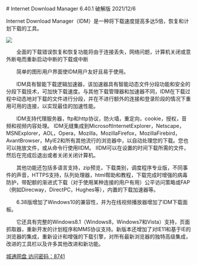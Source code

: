 ﻿﻿﻿# Internet Download Manager 6.40.1 破解版 2021/12/6

Internet Download Manager（IDM）是一种将下载速度提高多达5倍，恢复和计划下载的工具。

![](https://gitee.com/dl999/pic/raw/master/windows/idm/idm.png)


　　全面的下载错误恢复和恢复功能将由于连接丢失，网络问题，计算机关闭或意外断电而重新启动中断的下载或中断

　　简单的图形用户界面使IDM用户友好且易于使用。

　　IDM具有智能下载逻辑加速器，该加速器具有智能动态文件分段功能和安全的分段下载技术，可加快下载速度。与其他下载管理器和加速器不同，IDM在下载过程中动态地对下载的文件进行分段，并在不进行额外的连接和登录阶段的情况下重用可用的连接，以实现最佳的加速性能。

　　IDM支持代理服务器，ftp和http协议，防火墙，重定向，cookie，授权，音频和视频内容处理。 IDM无缝集成到MicrosoftInternetExplorer，Netscape，MSNExplorer，AOL，Opera，Mozilla，MozillaFirefox，MozillaFirebird，AvantBrowser，MyIE2和所有其他流行的浏览器中，以自动处理您的下载。您也可以拖放文件，或从命令行使用IIDM。 IIDM可以在设置的时间下载所需的文件，然后在完成后退出或者关闭关闭计算机。

　　其他功能还包括多语言支持，zip预览，下载类别，调度程序专业版，不同事件的声音，HTTPS支持，队列处理器，html帮助和教程，下载完成时增强的病毒防护，带配额的渐进式下载（对于使用某种连接的用户有用）公平访问策略或FAP（例如Direcway，DirectPC，Hughes等），内置的下载加速器等。

　　6.38版增加了Windows10的兼容性，并为在线视频播放器增加了IDM下载面板。

　　它还具有完整的Windows8.1（Windows8，Windows7和Vista）支持，页面抓取器，重新开发的计划程序和MMS协议支持。新版本还增加了对IE11和基于IE的浏览器的集成，重新设计和增强的下载引擎，对所有最新浏览器的独特高级集成，改进的工具栏以及许多其他改进和新功能。


[城通网盘 访问密码：8741](https://url29.ctfile.com/f/34572529-524420322-a14f0d)
